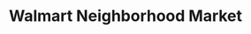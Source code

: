 ---
title: "Walmart Neighborhood Market"
url: /hampstead/walmart-neighborhood-market/
shop: supermarket
---